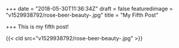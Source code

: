 +++
date = "2018-05-30T11:36:34Z"
draft = false
featuredimage = "v1529938792/rose-beer-beauty-.jpg"
title = "My Fifth Post"

+++
This is my fifth post!

{{< cld src="v1529938792/rose-beer-beauty-.jpg" >}}